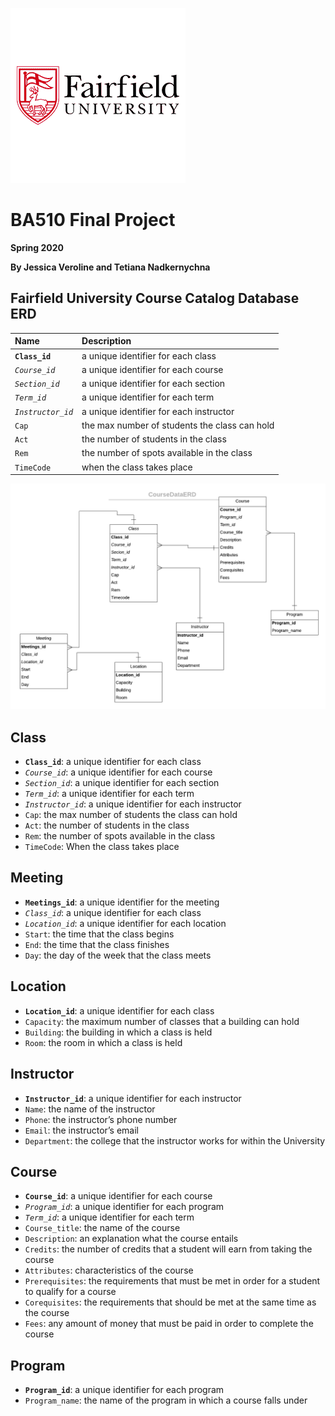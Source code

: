 ![Logo](images/Logo1.png)
# BA510 Final Project
__Spring 2020__

__By Jessica Veroline and Tetiana Nadkernychna__


## Fairfield University Course Catalog Database ERD

|Name             | Description                                        |
|:-----------------|:--------------------------------------------------|
|**`Class_id`**   | a unique identifier for each class                 |
|*`Course_id`*    | a unique identifier for each course                |
|*`Section_id`*   | a unique identifier for each section               |
|*`Term_id`*      | a unique identifier for each term                  |
|*`Instructor_id`*| a unique identifier for each instructor            |
|`Cap`            | the max number of students the class can hold      |
|`Act`            | the number of students in the class                |
|`Rem`            | the number of spots available in the class         |
|`TimeCode`       | when the class takes place                         |



![ERD](images/CourseDataERD.png)

## Class
- **`Class_id`**: a unique identifier for each class 
- *`Course_id`*: a unique identifier for each course
- *`Section_id`*: a unique identifier for each section
- *`Term_id`*: a unique identifier for each term
- *`Instructor_id`*: a unique identifier for each instructor
- `Cap`: the max number of students the class can hold
- `Act`: the number of students in the class
- `Rem`: the number of spots available in the class
- `TimeCode`: When the class takes place

## Meeting
- **`Meetings_id`**: a unique identifier for the meeting 
- *`Class_id`*: a unique identifier for each class
- *`Location_id`*: a unique identifier for each location
- `Start`: the time that the class begins 
- `End`: the time that the class finishes
- `Day`: the day of the week that the class meets

## Location
- **`Location_id`**: a unique identifier for each class
- `Capacity`: the maximum number of classes that a building can hold
- `Building`: the building in which a class is held
- `Room`: the room in which a class is held

## Instructor
- **`Instructor_id`**: a unique identifier for each instructor
- `Name`: the name of the instructor
- `Phone`: the instructor’s phone number
- `Email`: the instructor’s email
- `Department`: the college that the instructor works for within the University

## Course
- **`Course_id`**: a unique identifier for each course
- *`Program_id`*: a unique identifier for each program
- *`Term_id`*: a unique identifier for each term
- `Course_title`: the name of the course
- `Description`: an explanation what the course entails
- `Credits`: the number of credits that a student will earn from taking the course
- `Attributes`: characteristics of the course
- `Prerequisites`: the requirements that must be met in order for a student to qualify for a course
- `Corequisites`: the requirements that should be met at the same time as the course
- `Fees`: any amount of money that must be paid in order to complete the course

## Program
- **`Program_id`**: a unique identifier for each program
- `Program_name`: the name of the program in which a course falls under
